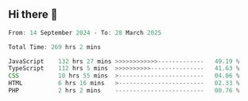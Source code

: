 ## Hi there 👋
<!--START_SECTION:Muni-->

```Javascript
From: 14 September 2024 - To: 28 March 2025

Total Time: 269 hrs 2 mins

JavaScript    132 hrs 27 mins >>>>>>>>>>>>-------------   49.19 %
TypeScript    112 hrs 5 mins  >>>>>>>>>>---------------   41.63 %
CSS           10 hrs 55 mins  >------------------------   04.06 %
HTML          6 hrs 16 mins   >------------------------   02.33 %
PHP           2 hrs 2 mins    -------------------------   00.76 %
```

<!--END_SECTION:Muni-->
